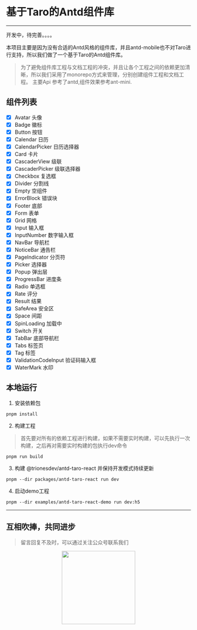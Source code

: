 # 基于Taro的Antd组件库

***
开发中，待完善。。。。

本项目主要是因为没有合适的Antd风格的组件库，并且antd-mobile也不对Taro进行支持，所以我们做了一个基于Taro的Antd组件库。
> 为了避免组件库工程与文档工程的冲突，并且让各个工程之间的依赖更加清晰，所以我们采用了monorepo方式来管理，分别创建组件工程和文档工程。
> 主要Api 参考了antd,组件效果参考ant-mini.

## 组件列表

- [x] Avatar 头像
- [x] Badge 徽标
- [x] Button 按钮
- [x] Calendar 日历
- [x] CalendarPicker 日历选择器
- [x] Card 卡片
- [x] CascaderView 级联
- [x] CascaderPicker 级联选择器
- [x] Checkbox 复选框
- [x] Divider 分割线
- [x] Empty 空组件
- [x] ErrorBlock 错误块
- [x] Footer 底部
- [x] Form 表单
- [x] Grid 网格
- [x] Input 输入框
- [x] InputNumber 数字输入框
- [x] NavBar 导航栏
- [x] NoticeBar 通告栏
- [x] PageIndicator 分页符
- [x] Picker 选择器
- [x] Popup 弹出层
- [x] ProgressBar 进度条
- [x] Radio 单选框
- [x] Rate 评分
- [x] Result 结果
- [x] SafeArea 安全区
- [x] Space 间距
- [x] SpinLoading 加载中
- [x] Switch 开关
- [x] TabBar 底部导航栏
- [x] Tabs 标签页
- [x] Tag 标签
- [x] ValidationCodeInput 验证码输入框
- [x] WaterMark 水印

## 本地运行

1. 安装依赖包

```
pnpm install 
```

2. 构建工程

> 首先要对所有的依赖工程进行构建，如果不需要实时构建，可以先执行一次构建，之后再对需要实时构建的包执行dev命令

```shell
pnpm run build
```

3. 构建 @trionesdev/antd-taro-react 并保持开发模式持续更新

```shell
pnpm --dir packages/antd-taro-react run dev
```

4. 启动demo工程

```shell
pnpm --dir examples/antd-taro-react-demo run dev:h5
```

***

## 互相吹捧，共同进步

> 留言回复不及时，可以通过关注公众号联系我们
<div style="width: 100%;text-align: center;">
<img src="images/shuque_wx.jpg" width="200px" alt="">
</div>
